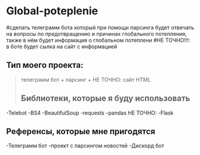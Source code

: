 # Global-poteplenie
#сделать телеграмм бота который при помощи парсинга будет отвечать на вопросы по предотвращению и причинах глобального потепления, также в нём будет информация о глобальном потеплени
#НЕ ТОЧНО!!!: в боте будет сылка на сайт с информацией

## Тип моего проекта:
> телеграмм бот + парсинг + НЕ ТОЧНО: сайт HTML
> ## Библиотеки, которые я буду использовать
-Telebot
-BS4
-BeautifulSoup
-requests
-pandas
НЕ ТОЧНО:
-Flask
## Референсы, которые мне пригодятся
-Телеграмм бот
-проект с парсингом новостей
-Дискорд бот
